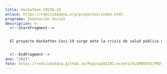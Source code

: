 ```yaml
---
title: Hackathon COVID-19
enlace: https://redciudadana.org/proyectos/index.html
programa: Innovación Social
descripcion: >-
  <!--StartFragment-->


  El proyecto Hackathon Covi-19 surge ante la crisis de salud pública que se enfrenta de manera mundial, y en busca de fomentar espacios de innovación y construcción de oportunidades.


  <!--EndFragment-->
ano: "2021"
foto: https://redciudadana.github.io/Pagina2021RC/assets/ELEMENTOS/PROYECTOS/12_Hackathon%20COVID-19.jpg
---
```

